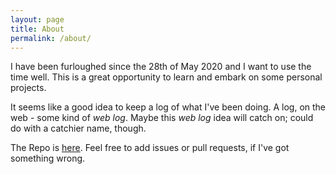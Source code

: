 ```yaml
---
layout: page
title: About
permalink: /about/
---
```


I have been furloughed since the 28th of May 2020 and I want to use the time well. This is a great opportunity to learn and embark on some personal projects.

It seems like a good idea to keep a log of what I've been doing. A log, on the web - some kind of _web log_. Maybe this _web log_ idea will catch on; could do with a catchier name, though.

The Repo is [here](https://github.com/paulanthonywilson/furlough). Feel free to add issues or pull requests, if I've got something wrong.
